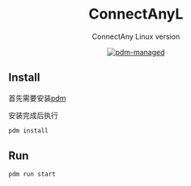 <div align="center">

# ConnectAnyL

ConnectAny Linux version

[![pdm-managed](https://img.shields.io/badge/pdm-managed-blueviolet)](https://pdm.fming.dev)
</div>

## Install

首先需要安装[pdm](https://github.com/pdm-project/pdm)


安装完成后执行
```bash
pdm install
```

## Run

```bash
pdm run start
```
